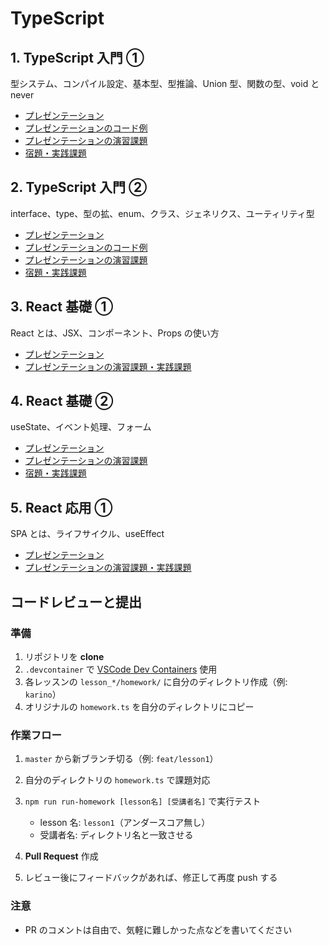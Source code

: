 # TypeScript

## 1. TypeScript 入門 ①

型システム、コンパイル設定、基本型、型推論、Union 型、関数の型、void と never

- [プレゼンテーション](https://cdefined.github.io/front-kaizen/typescript-lessons/lesson_1/slides.html)
- [プレゼンテーションのコード例](/typescript-lessons/lesson_1/slides_examples.ts)
- [プレゼンテーションの演習課題](/typescript-lessons/lesson_1/task.md)
- [宿題・実践課題](/typescript-lessons/lesson_1/homework/README.md)

## 2. TypeScript 入門 ②

interface、type、型の拡、enum、クラス、ジェネリクス、ユーティリティ型

- [プレゼンテーション](https://cdefined.github.io/front-kaizen/typescript-lessons/lesson_2/slides.html)
- [プレゼンテーションのコード例](/typescript-lessons/lesson_2/slides_examples.ts)
- [プレゼンテーションの演習課題](/typescript-lessons/lesson_2/task.md)
- [宿題・実践課題](/typescript-lessons/lesson_2/homework/README.md)

## 3. React 基礎 ①

React とは、JSX、コンポーネント、Props の使い方

- [プレゼンテーション](https://cdefined.github.io/front-kaizen/react-lessons/lesson_1/slides.html)
- [プレゼンテーションの演習課題・実践課題](/react-lessons/lesson_1/task.md)

## 4. React 基礎 ②

useState、イベント処理、フォーム

- [プレゼンテーション](https://cdefined.github.io/front-kaizen/react-lessons/lesson_2/slides.html)
- [プレゼンテーションの演習課題](/react-lessons/lesson_2/task.md)
- [宿題・実践課題](/react-lessons/lesson_2/homework/README.md)

## 5. React 応用 ①

SPA とは、ライフサイクル、useEffect

- [プレゼンテーション](https://cdefined.github.io/front-kaizen/react-lessons/lesson_3/slides.html)
- [プレゼンテーションの演習課題・実践課題](/react-lessons/lesson_3/task.md)

## コードレビューと提出

### 準備

1. リポジトリを **clone**
1. `.devcontainer` で [VSCode Dev Containers](https://code.visualstudio.com/docs/devcontainers/containers) 使用
1. 各レッスンの `lesson_*/homework/` に自分のディレクトリ作成（例: `karino`）
1. オリジナルの `homework.ts` を自分のディレクトリにコピー

### 作業フロー

1. `master` から新ブランチ切る（例: `feat/lesson1`）
1. 自分のディレクトリの `homework.ts` で課題対応
1. `npm run run-homework [lesson名] [受講者名]` で実行テスト

   - lesson 名: `lesson1`（アンダースコア無し）
   - 受講者名: ディレクトリ名と一致させる

1. **Pull Request** 作成
1. レビュー後にフィードバックがあれば、修正して再度 push する

### 注意

- PR のコメントは自由で、気軽に難しかった点などを書いてください
